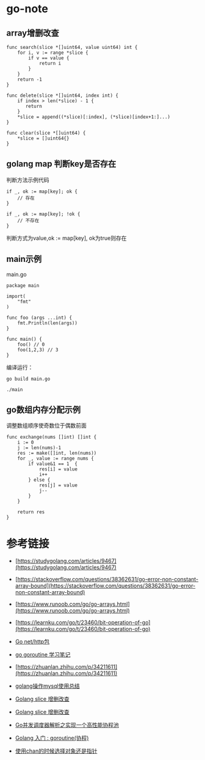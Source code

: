 # go-note

## array增删改查

```
func search(slice *[]uint64, value uint64) int {
	for i, v := range *slice {
		if v == value {
			return i
		}
	}
	return -1
}

func delete(slice *[]uint64, index int) {
	if index > len(*slice) - 1 {
	   return  
	}
	*slice = append((*slice)[:index], (*slice)[index+1:]...)
}

func clear(slice *[]uint64) {
	*slice = []uint64{}
}
```

## golang map 判断key是否存在

判断方法示例代码
```
if _, ok := map[key]; ok {
    // 存在
}
 
if _, ok := map[key]; !ok {
    // 不存在
}
```

判断方式为value,ok := map[key], ok为true则存在


## main示例

main.go
```
package main

import(
    "fmt"
)

func foo (args ...int) {
    fmt.Println(len(args))
}

func main() {
    foo() // 0
    foo(1,2,3) // 3
}
```

编译运行：
```
go build main.go

./main
```

## go数组内存分配示例

调整数组顺序使奇数位于偶数前面
```
func exchange(nums []int) []int {
    i := 0
    j := len(nums)-1
    res := make([]int, len(nums))
    for _, value := range nums {
        if value&1 == 1  {
            res[i] = value
            i++
        } else {
            res[j] = value
            j--
        }
    }

    return res
}
```

# 参考链接

- [https://studygolang.com/articles/9467](https://studygolang.com/articles/9467)

- [https://stackoverflow.com/questions/38362631/go-error-non-constant-array-bound](https://stackoverflow.com/questions/38362631/go-error-non-constant-array-bound)

- [https://www.runoob.com/go/go-arrays.html](https://www.runoob.com/go/go-arrays.html)

- [https://learnku.com/go/t/23460/bit-operation-of-go](https://learnku.com/go/t/23460/bit-operation-of-go)

- [Go net/http包](https://studygolang.com/articles/9467)

- [go goroutine 学习笔记](https://juejin.cn/post/6844904141911752718)

- [https://zhuanlan.zhihu.com/p/34211611](https://zhuanlan.zhihu.com/p/34211611)

- [golang操作mysql使用总结](https://my.oschina.net/u/3553591/blog/1630617)

- [Golang slice 增删改查](https://www.codeleading.com/article/1035931752/)

- [Golang slice 增删改查](https://cloud.tencent.com/developer/article/1428643)

- [Go并发调度器解析之实现一个高性能协程池](https://zhuanlan.zhihu.com/p/37754274)

- [Golang 入门 : goroutine(协程)](https://www.cnblogs.com/sparkdev/p/10930168.html)

- [使用chan的时候选择对象还是指针](https://www.cnblogs.com/yjf512/p/10417698.html)
